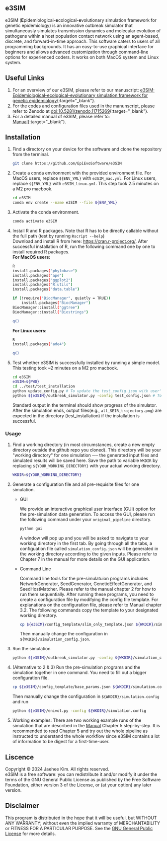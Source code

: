 ## $\textbf{e3SIM}$

$\text{e3SIM}$ (**E**pidemiological-**e**cological-**e**volutionary simulation framework for genetic epidemiology) is an innovative outbreak simulator that simultaneously simulates transmission dynamics and molecular evolution of pathogens within a host population contact network using an agent-based, discrete, and forward-in-time approach. This software caters to users of all programming backgrounds. It has an easy-to-use graphical interface for beginners and allows advanced customization through command-line options for experienced coders. It works on both MacOS system and Linux system.

## Useful Links
1. For an overview of our e3SIM, please refer to our manuscript: [e3SIM: Epidemiological-ecological-evolutionary simulation framework for genetic epidemiology](https://www.biorxiv.org/content/10.1101/2024.06.29.601123v1){:target="_blank"}.
2. For the codes and configuration files used in the manunscript, please refer to Zenodo at [doi:10.5281/zenodo.11715269](https://doi.org/10.5281/zenodo.11715269){:target="_blank"}.
3. For a detailed manual of e3SIM, please refer to: [Manual](https://github.com/EpiEvoSoftware/original_pipeline/blob/main/e3SIM_manual.pdf){:target="_blank"}.


## Installation

  1. Find a directory on your device for the software and clone the repository from the terminal.
      ```sh
      git clone https://github.com/EpiEvoSoftware/e3SIM
      ```
  
  2. Create a conda environment with the provided environment file. For MacOS users, replace `${ENV_YML}` with `e3SIM_mac.yml`. For Linux users, replace `${ENV_YML}` with `e3SIM_linux.yml`. This step took 2.5 minutes on a M2 pro macbook. 
      ```sh
      cd e3SIM
      conda env create --name e3SIM --file ${ENV_YML}
      ```
      <!-- If environment creation fails or you encounter errors about importing packages in testing (step 4), do `conda deactivate` to deactivate the environment and delete it by `conda remove --name e3SIM --all`, then repeat this step by using the no-builds options of the yml file (`mac_env_wo_builds.yml` for MacOS or `linux_env_wo_builds.yml` for Linux). -->
  
  3. Activate the conda environment.
      ```sh
      conda activate e3SIM
      ```
  
  4. Install R and R packages. Note that R has to be directly callable without the full path (test by running `Rscript --help`)  \
      Download and install R from here: https://cran.r-project.org/. After successful installation of R, run the following command one by one to install required R packages.\
     **For MacOS users:** 
        ```sh
        R
        install.packages("phylobase")
        install.packages("ape")
        install.packages("ggplot2")
        install.packages("R.utils")
        install.packages("data.table")

        if (!require("BiocManager", quietly = TRUE))
            install.packages("BiocManager")
        BiocManager::install("ggtree")
        BiocManager::install("Biostrings")

        q()
        ```
        
      **For Linux users:**
        ```sh
        R
        install.packages("ade4")

        q()
        ```

  6. Test whether $\text{e3SIM}$ is successfully installed by running a simple model. This testing took ~2 minutes on a M2 pro macbook. 
      ```sh
      cd e3SIM
      e3SIM=${PWD}
      cd ../test/test_installation
      python update_config.py # To update the test_config.json with user's directory
      python ${e3SIM}/outbreak_simulator.py -config test_config.json # To run the simulation
      ```
      Standard output in the terminal should show progress of the simulator. After the simulation ends, output files(e.g., `all_SEIR_trajectory.png`) are expected in the directory (test_installation) if the installation is successful.


### Usage

1. Find a working directory (in most circumstances, create a new empty directory outside the github repo you cloned). This directory will be your "working directory" for one simulation --- the generated input files and simulated results will be saved here. Save the path to variable `WKDIR` by replacing `${YOUR_WORKING_DIRECTORY}` with your actual working directory.
    ```sh
    WKDIR=${YOUR_WORKING_DIRECTORY}
    ```

2. Generate a configuration file and all pre-requisite files for one simulation.
    * GUI
    
        We provide an interactive graphical user interface (GUI) option for the pre-simulation data generation. To access the GUI, please run the following command under your `original_pipeline` directory.
        ```sh
        python gui
        ```
        A window will pop up and you will be asked to navigate to your working directory in the first tab. By going through all the tabs, a configuation file called `simulation_config.json` will be generated in the working directory according to the given inputs. Please refer to Chapter 7 in the manual for more details on the GUI application.

    * Command Line
    
        Command line tools for the pre-simulatuion programs includes NetworkGenerator, SeedGenerator, GeneticEffectGenerator, and SeedHostMatcher. Please refer to the manual chapter 2 for how to run them sequentially. After running these programs, you need to create a configuration file by modifying the config file template. For explanations on the configuration file, please refer to Manual chapter 3.2. The following commands copy the template to your designated working directory.
        ```sh
        cp ${e3SIM}/config_template/slim_only_template.json ${WKDIR}/simulation_config.json
        ```
        Then manually change the configuration in `${WKDIR}/simulation_config.json`.

3. Run the simulation
    ```sh
    python ${e3SIM}/outbreak_simulator.py -config ${WKDIR}/simulation_config.json
    ```

4. (Alternative to 2 & 3) Run the pre-simulation programs and the simulation together in one command. You need to fill out a bigger configuration file.
    ```sh
    cp ${e3SIM}/config_template/base_params.json ${WKDIR}/simulation.config
    ```
    Then manually change the configuration in `${WKDIR}/simulation.config` and run
    ```sh
    python ${e3SIM}/enivol.py -config ${WKDIR}/simulation.config
    ```

5. Working examples: There are two working example runs of the simulation that are described in the [Manual](https://github.com/EpiEvoSoftware/original_pipeline/blob/main/e3SIM_manual.pdf) Chapter 5 step-by-step. It is recommended to read Chapter 5 and try out the whole pipeline as instructed to understand the whole workflow since e3SIM contains a lot of information to be digest for a first-time-user.



## Liscence

Copyright &copy; 2024 Jaehee Kim. All rights reserved.\
$\text{e3SIM}$ is a free software: you can redistribute it and/or modify
it under the terms of the GNU General Public License as published by
the Free Software Foundation, either version 3 of the License, or
(at your option) any later version.

## Disclaimer
This program is distributed in the hope that it will be useful,
but WITHOUT ANY WARRANTY; without even the implied warranty of
MERCHANTABILITY or FITNESS FOR A PARTICULAR PURPOSE.  See the
[GNU General Public License](\url{http://www.gnu.org/licenses/}) for more details.
<!-- ================================

Run ```conda env update --name myenvname --file environment.yml --prune`` to be updated w/ dependencies for backend
or
Run ```conda env create -f environment.yml``` to initialize conda env

https://akrabat.com/creating-virtual-environments-with-pyenv/
https://stackoverflow.com/questions/42352841/how-to-update-an-existing-conda-environment-with-a-yml-file


deployment: https://github.com/TomSchimansky/CustomTkinter/issues/2322


distributing for macos:
pip install pyinstaller
pyinstaller --onefile --windowed --icon=__icon__.ico __script__.py

https://www.pythonguis.com/tutorials/packaging-tkinter-applications-windows-pyinstaller/ -->

<!-- ## Additional from Manuscript
Templates for all necessary input files are available in our GitHub repository. It is recommended to run the relevant pre-simulation modules with the $\texttt{-method user_input}$ flag to enable $\text{e3SIM}$ to validate the format of the user-provided files.  -->
